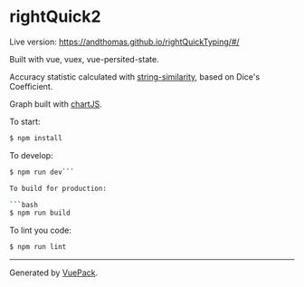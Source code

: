 # rightQuick2

Live version: https://andthomas.github.io/rightQuickTyping/#/

Built with vue, vuex, vue-persited-state.

Accuracy statistic calculated with [string-similarity](https://www.npmjs.com/package/string-similarity), based on Dice's Coefficient.

Graph built with [chartJS](http://www.chartjs.org/).

To start:

```bash
$ npm install
```

To develop:

```bash
$ npm run dev```

To build for production:

```bash
$ npm run build
```

To lint you code:

```bash
$ npm run lint
```


---

Generated by [VuePack](https://github.com/egoist/vuepack).
